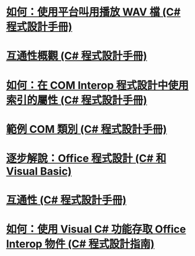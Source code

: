 # [如何：使用平台叫用播放 WAV 檔 (C# 程式設計手冊)](how-to-use-platform-invoke-to-play-a-wave-file.md)
# [互通性概觀 (C# 程式設計手冊)](interoperability-overview.md)
# [如何：在 COM Interop 程式設計中使用索引的屬性 (C# 程式設計手冊)](how-to-use-indexed-properties-in-com-interop-rogramming.md)
# [範例 COM 類別 (C# 程式設計手冊)](example-com-class.md)
# [逐步解說：Office 程式設計 (C# 和 Visual Basic)](walkthrough-office-programming.md)
# [互通性 (C# 程式設計手冊)](interoperability.md)
# [如何：使用 Visual C# 功能存取 Office Interop 物件 (C# 程式設計指南)](how-to-access-office-onterop-objects.md)
